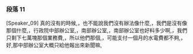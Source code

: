 ### 段落 11

[Speaker_09] 真的沒有的時候,，也不能說我們沒有辦法像什麼,，我們是沒有像那個什麼,，行政院中部辦公室,，南部辦公室,，南部辦公室也好料多少啊,，我們只剩下七萬塊那個業務費,，所以他們那個,，可能支付一個月的水電費都不夠,，好,那中部辦公室大概只給他報出來新聞嘛,